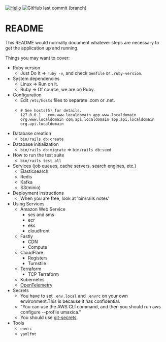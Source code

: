 [![Hello](https://github.com/seahal/demo-application-ror/actions/workflows/ci.yaml/badge.svg)](https://github.com/seahal/demo-application-ror/actions/workflows/ci.yaml?branch=main) ![GitHub last commit (branch)](https://img.shields.io/github/last-commit/seahal/umaxica-app-jit-server/main)
# README


This README would normally document whatever steps are necessary to get the
application up and running.

Things you may want to cover:

* Ruby version
    - Just Do It => `ruby -v`, and check `Gemfile` or `.ruby-version`.
* System dependencies
  - Linux => Run on it.
  - Ruby => Of cource, we are on Ruby.
* Configuration
    - Edit `/etc/hosts` files to separate .com or .net.
    - ```
      # See hosts(5) for details.
	  127.0.0.1   com.www.localdomain app.www.localdomain org.www.localdomain com.api.localdomain app.api.localdomain org.api.localdomain
	  ```
* Database creation
    - `bin/rails db:create`
* Database initialization
    - `bin/rails db:migrate` => `bin/rails db:seed`
* How to run the test suite
    - `bin/rails test all`
* Services (job queues, cache servers, search engines, etc.)
    - Elasticsearch
    - Redis
    - Kafka
    - S3(minio)
* Deployment instructions
    - When you are free, look at 'bin/rails notes'
* Using Services
  * Amazon Web Service
    * ses and sms
    * ecr
    * eks
    * cloudfront
  * Fastly
    * CDN
    * Compute
  * CloudFlare
    * Registers
    * Turnstile 
  * Terraform
    * TCP Terraform
  * Kubernetes
  * [OpenTelemetry](https://opentelemetry.io/)
* Secrets
  * You have to set `.env.local` and `.envrc` on your own environment.This is because it has confidential.
  * "You can use the AWS CLI command, and then you should run aws configure --profile umaxica."
  * You should use [git-secrets](https://github.com/awslabs/git-secrets).
* Tools
  * `envrc`
  * `yamlfmt`
